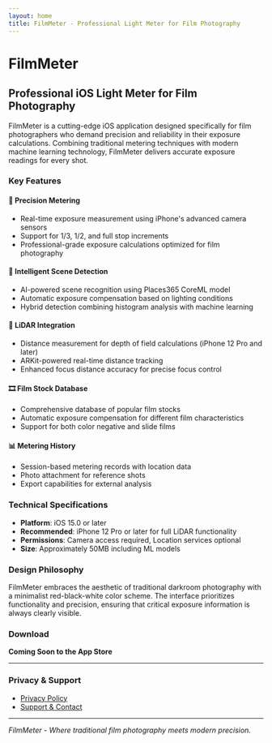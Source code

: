 ```yaml
---
layout: home
title: FilmMeter - Professional Light Meter for Film Photography
---
```


# FilmMeter
## Professional iOS Light Meter for Film Photography

FilmMeter is a cutting-edge iOS application designed specifically for film photographers who demand precision and reliability in their exposure calculations. Combining traditional metering techniques with modern machine learning technology, FilmMeter delivers accurate exposure readings for every shot.

### Key Features

#### 🎯 **Precision Metering**
- Real-time exposure measurement using iPhone's advanced camera sensors
- Support for 1/3, 1/2, and full stop increments
- Professional-grade exposure calculations optimized for film photography

#### 🧠 **Intelligent Scene Detection**
- AI-powered scene recognition using Places365 CoreML model
- Automatic exposure compensation based on lighting conditions
- Hybrid detection combining histogram analysis with machine learning

#### 📏 **LiDAR Integration**
- Distance measurement for depth of field calculations (iPhone 12 Pro and later)
- ARKit-powered real-time distance tracking
- Enhanced focus distance accuracy for precise focus control

#### 🎞️ **Film Stock Database**
- Comprehensive database of popular film stocks
- Automatic exposure compensation for different film characteristics
- Support for both color negative and slide films

#### 📊 **Metering History**
- Session-based metering records with location data
- Photo attachment for reference shots
- Export capabilities for external analysis

### Technical Specifications

- **Platform**: iOS 15.0 or later
- **Recommended**: iPhone 12 Pro or later for full LiDAR functionality
- **Permissions**: Camera access required, Location services optional
- **Size**: Approximately 50MB including ML models

### Design Philosophy

FilmMeter embraces the aesthetic of traditional darkroom photography with a minimalist red-black-white color scheme. The interface prioritizes functionality and precision, ensuring that critical exposure information is always clearly visible.

### Download

**Coming Soon to the App Store**

---

### Privacy & Support

- [Privacy Policy](privacy-policy.md)
- [Support & Contact](support.md)

---

*FilmMeter - Where traditional film photography meets modern precision.*